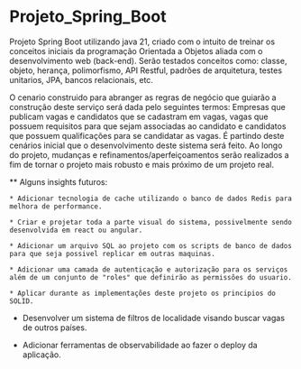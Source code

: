 # Projeto_Spring_Boot

Projeto Spring Boot utilizando java 21, criado com o intuito de treinar os conceitos iniciais da programação Orientada a Objetos aliada com o 
desenvolvimento web (back-end). Serão testados conceitos como: classe, objeto, 
herança, polimorfismo, API Restful, padrões de arquitetura, testes unitarios, JPA, bancos relacionais, etc.

O cenario construido para abranger as regras de negócio que guiarão a construção deste serviço será dada pelo seguintes 
termos: Empresas que publicam vagas e candidatos que se cadastram em vagas, vagas que possuem requisitos para que sejam 
associadas ao candidato e candidatos que possuem qualificações para se candidatar as vagas. É partindo deste cenários
inicial que o desenvolvimento deste sistema será feito. Ao longo do projeto, mudanças e refinamentos/aperfeiçoamentos 
serão realizados a fim de tornar o projeto mais robusto e mais próximo de um projeto real.

** Alguns insights futuros:

    * Adicionar tecnologia de cache utilizando o banco de dados Redis para melhora de performance. 

    * Criar e projetar toda a parte visual do sistema, possivelmente sendo desenvolvida em react ou angular.

    * Adicionar um arquivo SQL ao projeto com os scripts de banco de dados para que seja possivel replicar em outras maquinas.

    * Adicionar uma camada de autenticação e autorização para os serviços além de um conjunto de "roles" que definirão as permissões do usuario.

    * Aplicar durante as implementações deste projeto os principios do SOLID.

* Desenvolver um sistema de filtros de localidade visando buscar vagas de outros países.

* Adicionar ferramentas de observabilidade ao fazer o deploy da aplicação.
